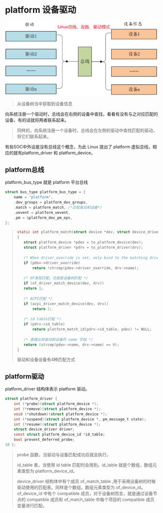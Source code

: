 # platform 设备驱动

![Linux总线、设备、驱动模式](img/Linux总线、设备、驱动模式.png)
>从设备树当中获取到设备信息

向系统注册一个驱动时，总线会在右侧的设备中查找，看看有没有与之对应匹配的设备，有的话就将两者联系起来。
> 同样的，向系统注册一个设备时，总线会在左侧的驱动中查找匹配的驱动，将它们联系起来。

有些SOC中外设是没有总线这个概念，为此 Linux 提出了 platform 虚拟总线，相应的就有platform_driver 和 platform_device。

## platform总线

platform_bus_type 就是 platform 平台总线

```C
struct bus_type platform_bus_type = { 
    name = "platform",
    .dev_groups = platform_dev_groups,
    .match = platform_match, /*匹配驱动和设备*/
    .uevent = platform_uevent,
    .pm = &platform_dev_pm_ops,
};
```

>```C
>static int platform_match(struct device *dev, struct device_driver *drv)
>{
>    struct platform_device *pdev = to_platform_device(dev);
>    struct platform_driver *pdrv = to_platform_driver(drv);
>
>    /* When driver_override is set, only bind to the matching driver */
>    if (pdev->driver_override)
>        return !strcmp(pdev->driver_override, drv->name);
>
>    /* OF类型匹配，也就是设备树匹配 */
>    if (of_driver_match_device(dev, drv))
>    return 1;
>
>    /* ACPI匹配 */
>    if (acpi_driver_match_device(dev, drv))
>        return 1;
>
>    /* id table匹配 */
>    if (pdrv->id_table)
>        return platform_match_id(pdrv->id_table, pdev) != NULL;
>
>    /* 直接比较驱动和设备的 name 字段 */
>    return (strcmp(pdev->name, drv->name) == 0);
>}
>```
>
>驱动和设备设备有4种匹配方式

## platform驱动

platform_driver 结构体表示 platform 驱动。

```C
struct platform_driver {
    int (*probe)(struct platform_device *);
    int (*remove)(struct platform_device *);
    void (*shutdown)(struct platform_device *);
    int (*suspend)(struct platform_device *, pm_message_t state);
    int (*resume)(struct platform_device *);
    struct device_driver driver;
    const struct platform_device_id *id_table;
    bool prevent_deferred_probe;
10 };
```

>probe 函数，当驱动与设备匹配成功后就会执行。
>
>id_table 表，当使用 id table 匹配时会用到。id_table 就是个数组，数组元素类型为 platform_device_id。
>
>device_driver 结构体中有个成员 of_match_table ,用于采用设备树的时候驱动使用的匹配表。同样是个数组，数组元素类型为 of_device_id。
>of_device_id 中有个 compatible 成员，对于设备树而言，就是通过设备节点的 compatible 成员和 of_match_table 中每个项目的 compatible 成员变量进行匹配。
>
>
